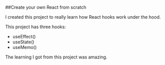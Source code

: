 ##Create your own React from scratch

I created this project to really learn how React hooks work under the hood.

This project has three hooks:

- useEffect()
- useState()
- useMemo()

The learning I got from this project was amazing.